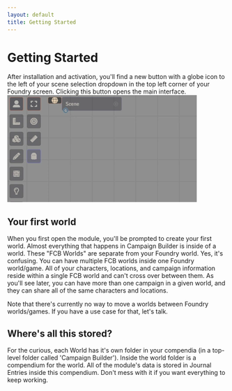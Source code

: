 ```yaml
---
layout: default
title: Getting Started
---
```

# Getting Started

After installation and activation, you'll find a new button with a globe icon to the left of your scene selection dropdown in the top left corner of your Foundry screen. Clicking this button opens the main interface.
![Launch button](assets/images/launch-button.webp)


## Your first world
When you first open the module, you'll be prompted to create your first world. Almost everything that happens in Campaign Builder is inside of a world. These "FCB Worlds" are separate from your Foundry world. Yes, it's confusing.  You can have multiple FCB worlds inside one Foundry world/game.  All of your characters, locations, and campaign information reside within a single FCB world and can't cross over between them.  As you'll see later, you can have more than one campaign in a given world, and they can share all of the same characters and locations.

Note that there's currently no way to move a worlds between Foundry worlds/games.  If you have a use case for that, let's talk.

## Where's all this stored?
For the curious, each World has it's own folder in your compendia (in a top-level folder called 'Campaign Builder').  Inside the world folder is a compendium for the world.  All of the module's data is stored in Journal Entries inside this compendium.  Don't mess with it if you want everything to keep working.